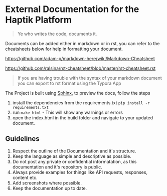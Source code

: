 # External Documentation for the Haptik Platform

> Ye who writes the code, documents it.

Documents can be added either in markdown or in rst, you can refer to the cheatsheets below for help in formatting your document.

https://github.com/adam-p/markdown-here/wiki/Markdown-Cheatsheet

https://github.com/ralsina/rst-cheatsheet/blob/master/rst-cheatsheet.rst

> If you are having trouble with the syntax of your markdown document you can export to rst format using the Typora App

The Project is built using [Sphinx](http://www.sphinx-doc.org/en/stable/), to preview the docs, follow the steps

1. install the dependencies from the requirements.txt `pip install -r requirements.txt`
2. run `make html` - This will show any warnings or errors
3. open the index.html in the build folder and navigate to your updated document.

## Guidelines
1. Respect the outline of the Documentation and it's structure.
2. Keep the language as simple and descriptive as possible.
3. Do not post any private or confidential informatation, as this documentation and it's repository is public.
4. Always provide examples for things like API requests, responses, content etc.
5. Add screenshots where possible.
6. Keep the documentation up to date.
